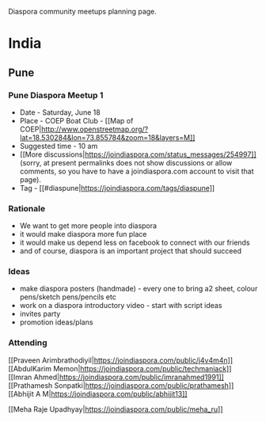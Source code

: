 Diaspora community meetups planning page.

# India

## Pune

### Pune Diaspora Meetup 1 

- Date - Saturday, June 18
- Place - COEP Boat Club - [[Map of COEP|http://www.openstreetmap.org/?lat=18.530284&lon=73.855784&zoom=18&layers=M]]
- Suggested time - 10 am
- [[More discussions|https://joindiaspora.com/status_messages/254997]] (sorry, at present permalinks does not show discussions or allow comments, so you have to have a joindiaspora.com account to visit that page).
- Tag - [[#diaspune|https://joindiaspora.com/tags/diaspune]]

### Rationale

- We want to get more people into diaspora
 - it would make diaspora more fun place
 - it would make us depend less on facebook to connect with our friends
- and of course, diaspora is an important project that should succeed

### Ideas 

- make diaspora posters (handmade) - every one to bring a2 sheet, colour pens/sketch pens/pencils etc
- work on a diaspora introductory video - start with script ideas
- invites party
- promotion ideas/plans

### Attending
[[Praveen Arimbrathodiyil|https://joindiaspora.com/public/j4v4m4n]]   
[[AbdulKarim Memon|https://joindiaspora.com/public/techmaniack]]   
[[Imran Ahmed|https://joindiaspora.com/public/imranahmed1991]]   
[[Prathamesh Sonpatki|https://joindiaspora.com/public/prathamesh]]   
[[Abhijit A M|https://joindiaspora.com/public/abhijit13]]


[[Meha Raje Upadhyay|https://joindiaspora.com/public/meha_ru]]
